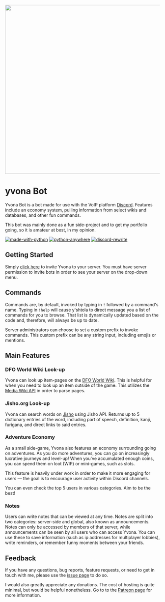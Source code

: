 <p align="center">
  <img width="870" height="550" src="https://i.imgur.com/ElNBpK0.png"><br>
</p>

# yvona Bot
Yvona Bot is a bot made for use with the VoIP platform [Discord](https://discordapp.com/). Features include an economy system, pulling information from select wikis and databases, and other fun commands.

This bot was mainly done as a fun side-project and to get my portfolio going, so it is amateur at best, in my opinion.

[![made-with-python](https://img.shields.io/badge/Language-Python%203.5.6-%234B8BBE.svg)](https://www.python.org/)
[![python-anywhere](https://img.shields.io/badge/Host-PythonAnywhere-%23139fd7.svg)](https://pythonanywhere.com/)
[![discord-rewrite](https://img.shields.io/badge/Discord.py-v1.0.0a-%232C2F33.svg)](https://github.com/Rapptz/discord.py/tree/rewrite)

## Getting Started
Simply [click here](https://discordapp.com/api/oauth2/authorize?client_id=547516876851380293&permissions=1861483585&scope=bot) to invite Yvona to your server. You must have server permission to invite bots in order to see your server on the drop-down menu.

## Commands
Commands are, by default, invoked by typing in `!` followed by a command's name. Typing in `!help` will cause y'shtola to direct message you a list of commands for you to browse. That list is dynamically updated based on the code and, therefore, will always be up to date.

Server administrators can choose to set a custom prefix to invoke commands. This custom prefix can be any string input, including emojis or mentions.

## Main Features
### DFO World Wiki Look-up
Yvona can look up item-pages on the [DFO World Wiki](http://wiki.dfo.world/view/Main_Page). This is helpful for when you need to look up an item outside of the game. This utilizes the [Media Wiki API](https://www.mediawiki.org/wiki/API:Main_page) in order to parse pages.

### Jisho.org Look-up
Yvona can search words on [Jisho](https://jisho.org/) using Jisho API. Returns up to 5 dictionary entries of the word, including part of speech, definition, kanji, furigana, and direct links to said entries.

### Adventure Economy
As a small side-game, Yvona also features an economy surrounding going on adventures. As you do more adventures, you can go on increasingly lucrative journeys and level-up! When you've accumulated enough coins, you can spend them on loot (WIP) or mini-games, such as slots.

This feature is heavily under work in order to make it more engaging for users — the goal is to encourage user activity within Discord channels.

You can even check the top 5 users in various categories. Aim to be the best!

### Notes
Users can write notes that can be viewed at any time. Notes are split into two categories: server-side and global, also known as announcements. Notes can only be accessed by members of that server, while announcements can be seen by all users who can access Yvona. You can use these to save information (such as ip addresses for multiplayer lobbies), write reminders, or remember funny moments between your friends.

## Feedback
If you have any questions, bug reports, feature requests, or need to get in touch with me, please use the [issue page](https://github.com/snafuPop/yvona/issues) to do so.

I would also greatly appreciate any donations. The cost of hosting is quite minimal, but would be helpful nonetheless. Go to to the [Patreon page](https://www.patreon.com/yvona) for more information.

